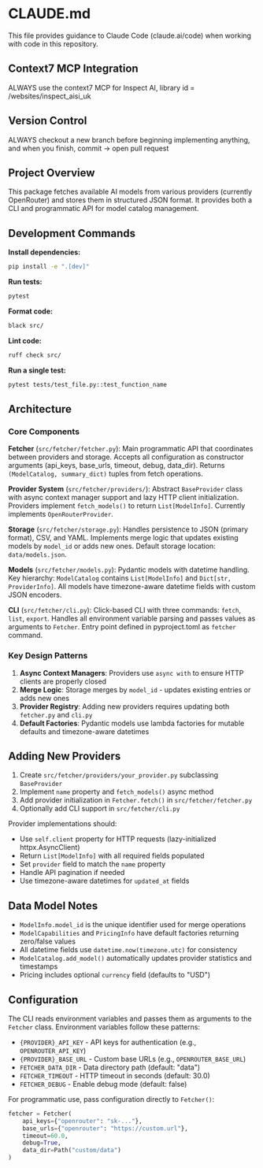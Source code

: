 # CLAUDE.md

This file provides guidance to Claude Code (claude.ai/code) when working with code in this repository.

## Context7 MCP Integration

ALWAYS use the context7 MCP for Inspect AI, library id = /websites/inspect_aisi_uk

## Version Control

ALWAYS checkout a new branch before beginning implementing anything, and when you finish, commit -> open pull request

## Project Overview

This package fetches available AI models from various providers (currently OpenRouter) and stores them in structured JSON format. It provides both a CLI and programmatic API for model catalog management.

## Development Commands

**Install dependencies:**
```bash
pip install -e ".[dev]"
```

**Run tests:**
```bash
pytest
```

**Format code:**
```bash
black src/
```

**Lint code:**
```bash
ruff check src/
```

**Run a single test:**
```bash
pytest tests/test_file.py::test_function_name
```

## Architecture

### Core Components

**Fetcher** (`src/fetcher/fetcher.py`): Main programmatic API that coordinates between providers and storage. Accepts all configuration as constructor arguments (api_keys, base_urls, timeout, debug, data_dir). Returns `(ModelCatalog, summary_dict)` tuples from fetch operations.

**Provider System** (`src/fetcher/providers/`): Abstract `BaseProvider` class with async context manager support and lazy HTTP client initialization. Providers implement `fetch_models()` to return `List[ModelInfo]`. Currently implements `OpenRouterProvider`.

**Storage** (`src/fetcher/storage.py`): Handles persistence to JSON (primary format), CSV, and YAML. Implements merge logic that updates existing models by `model_id` or adds new ones. Default storage location: `data/models.json`.

**Models** (`src/fetcher/models.py`): Pydantic models with datetime handling. Key hierarchy: `ModelCatalog` contains `List[ModelInfo]` and `Dict[str, ProviderInfo]`. All models have timezone-aware datetime fields with custom JSON encoders.

**CLI** (`src/fetcher/cli.py`): Click-based CLI with three commands: `fetch`, `list`, `export`. Handles all environment variable parsing and passes values as arguments to `Fetcher`. Entry point defined in pyproject.toml as `fetcher` command.

### Key Design Patterns

1. **Async Context Managers**: Providers use `async with` to ensure HTTP clients are properly closed
2. **Merge Logic**: Storage merges by `model_id` - updates existing entries or adds new ones
3. **Provider Registry**: Adding new providers requires updating both `fetcher.py` and `cli.py`
4. **Default Factories**: Pydantic models use lambda factories for mutable defaults and timezone-aware datetimes

## Adding New Providers

1. Create `src/fetcher/providers/your_provider.py` subclassing `BaseProvider`
2. Implement `name` property and `fetch_models()` async method
3. Add provider initialization in `Fetcher.fetch()` in `src/fetcher/fetcher.py`
4. Optionally add CLI support in `src/fetcher/cli.py`

Provider implementations should:
- Use `self.client` property for HTTP requests (lazy-initialized httpx.AsyncClient)
- Return `List[ModelInfo]` with all required fields populated
- Set `provider` field to match the `name` property
- Handle API pagination if needed
- Use timezone-aware datetimes for `updated_at` fields

## Data Model Notes

- `ModelInfo.model_id` is the unique identifier used for merge operations
- `ModelCapabilities` and `PricingInfo` have default factories returning zero/false values
- All datetime fields use `datetime.now(timezone.utc)` for consistency
- `ModelCatalog.add_model()` automatically updates provider statistics and timestamps
- Pricing includes optional `currency` field (defaults to "USD")

## Configuration

The CLI reads environment variables and passes them as arguments to the `Fetcher` class. Environment variables follow these patterns:

- `{PROVIDER}_API_KEY` - API keys for authentication (e.g., `OPENROUTER_API_KEY`)
- `{PROVIDER}_BASE_URL` - Custom base URLs (e.g., `OPENROUTER_BASE_URL`)
- `FETCHER_DATA_DIR` - Data directory path (default: "data")
- `FETCHER_TIMEOUT` - HTTP timeout in seconds (default: 30.0)
- `FETCHER_DEBUG` - Enable debug mode (default: false)

For programmatic use, pass configuration directly to `Fetcher()`:

```python
fetcher = Fetcher(
    api_keys={"openrouter": "sk-..."},
    base_urls={"openrouter": "https://custom.url"},
    timeout=60.0,
    debug=True,
    data_dir=Path("custom/data")
)
```
